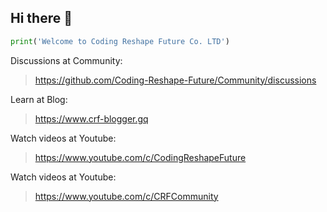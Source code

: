 ## Hi there 👋

```py
print('Welcome to Coding Reshape Future Co. LTD')
```

Discussions at Community: 
> https://github.com/Coding-Reshape-Future/Community/discussions

Learn at Blog:
> https://www.crf-blogger.gq

Watch videos at Youtube:
> https://www.youtube.com/c/CodingReshapeFuture

Watch videos at Youtube:
> https://www.youtube.com/c/CRFCommunity
